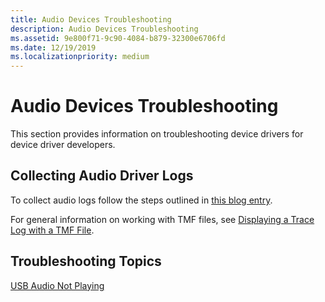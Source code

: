 ```yaml
---
title: Audio Devices Troubleshooting
description: Audio Devices Troubleshooting
ms.assetid: 9e800f71-9c90-4084-b879-32300e6706fd
ms.date: 12/19/2019
ms.localizationpriority: medium
---
```


# Audio Devices Troubleshooting

This section provides information on troubleshooting device drivers for device driver developers.

## Collecting Audio Driver Logs

To collect audio logs follow the steps outlined in [this blog entry](https://matthewvaneerde.wordpress.com/2016/09/26/report-problems-with-logs-and-suggest-features-with-the-feedback-hub/).

For general information on working with TMF files, see [Displaying a Trace Log with a TMF File](../devtest/displaying-a-trace-log-with-a-tmf-file.md).

## Troubleshooting Topics

[USB Audio Not Playing ](usb-audio-not-playing.md)